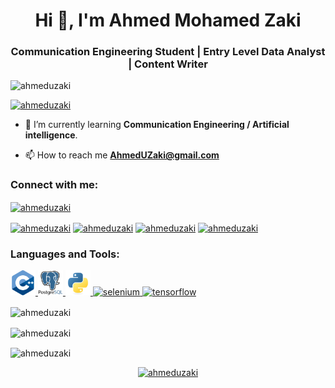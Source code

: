 <h1 align="center">Hi 👋, I'm Ahmed Mohamed Zaki</h1>
<h3 align="center">Communication Engineering Student | Entry Level Data Analyst | Content Writer</h3>

<p align="left"> <img src="https://komarev.com/ghpvc/?username=ahmeduzaki&label=Profile%20views&color=0e75b6&style=flat" alt="ahmeduzaki" /> </p>

<p align="left"> <a href="https://twitter.com/ahmeduzaki" target="blank"><img src="https://img.shields.io/twitter/follow/ahmeduzaki?logo=twitter&style=for-the-badge" alt="ahmeduzaki" /></a> </p>

- 🌱 I’m currently learning **Communication Engineering / Artificial intelligence**.

- 📫 How to reach me **AhmedUZaki@gmail.com**

<h3 align="left">Connect with me:</h3>
<p align="left">
    
<a href="https://twitter.com/ahmeduzaki" target="blank"><img align="center" src="https://raw.githubusercontent.com/rahuldkjain/github-profile-readme-generator/master/src/images/icons/Social/twitter.svg" alt="ahmeduzaki" height="30" width="40" /></a>
    
    
<a href="https://linkedin.com/in/ahmeduzaki" target="blank"><img align="center" src="https://raw.githubusercontent.com/rahuldkjain/github-profile-readme-generator/master/src/images/icons/Social/linked-in-alt.svg" alt="ahmeduzaki" height="30" width="40" /></a>
<a href="https://kaggle.com/ahmeduzaki" target="blank"><img align="center" src="https://raw.githubusercontent.com/rahuldkjain/github-profile-readme-generator/master/src/images/icons/Social/kaggle.svg" alt="ahmeduzaki" height="30" width="40" /></a>
<a href="https://fb.com/ahmeduzaki" target="blank"><img align="center" src="https://raw.githubusercontent.com/rahuldkjain/github-profile-readme-generator/master/src/images/icons/Social/facebook.svg" alt="ahmeduzaki" height="30" width="40" /></a>
<a href="https://instagram.com/ahmeduzaki" target="blank"><img align="center" src="https://raw.githubusercontent.com/rahuldkjain/github-profile-readme-generator/master/src/images/icons/Social/instagram.svg" alt="ahmeduzaki" height="30" width="40" /></a>
</p>

<h3 align="left">Languages and Tools:</h3>
<p align="left"> <a href="https://www.w3schools.com/cpp/" target="_blank" rel="noreferrer"> <img src="https://raw.githubusercontent.com/devicons/devicon/master/icons/cplusplus/cplusplus-original.svg" alt="cplusplus" width="40" height="40"/> </a> <a href="https://www.postgresql.org" target="_blank" rel="noreferrer"> <img src="https://raw.githubusercontent.com/devicons/devicon/master/icons/postgresql/postgresql-original-wordmark.svg" alt="postgresql" width="40" height="40"/> </a> <a href="https://www.python.org" target="_blank" rel="noreferrer"> <img src="https://raw.githubusercontent.com/devicons/devicon/master/icons/python/python-original.svg" alt="python" width="40" height="40"/> </a> <a href="https://www.selenium.dev" target="_blank" rel="noreferrer"> <img src="https://raw.githubusercontent.com/detain/svg-logos/780f25886640cef088af994181646db2f6b1a3f8/svg/selenium-logo.svg" alt="selenium" width="40" height="40"/> </a> <a href="https://www.tensorflow.org" target="_blank" rel="noreferrer"> <img src="https://www.vectorlogo.zone/logos/tensorflow/tensorflow-icon.svg" alt="tensorflow" width="40" height="40"/> </a> </p>

<p><img align="center" src="https://github-readme-stats.vercel.app/api?username=ahmeduzaki&show_icons=true&locale=en" alt="ahmeduzaki" /></p>

<p><img align="center" src="https://github-readme-streak-stats.herokuapp.com/?user=ahmeduzaki&" alt="ahmeduzaki" /></p>

<p><img align="center" src="https://github-readme-stats.vercel.app/api/top-langs?username=ahmeduzaki&show_icons=true&locale=en&layout=compact" alt="ahmeduzaki" /></p>



<p align="center"> <a href="https://github.com/ryo-ma/github-profile-trophy"><img src="https://github-profile-trophy.vercel.app/?username=ahmeduzaki" alt="ahmeduzaki" /></a> </p>
